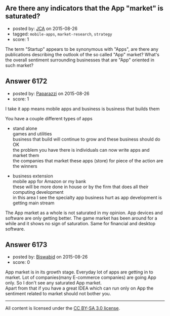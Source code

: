 ## Are there any indicators that the App "market" is saturated?

- posted by: [JCA](https://stackexchange.com/users/6822638/jca) on 2015-08-26
- tagged: `mobile-apps`, `market-research`, `strategy`
- score: 1

The term "Startup" appears to be synonymous with "Apps", are there any publications describing the outlook of the so called "App" market? What's the overall sentiment surrounding businesses that are "App" oriented in such market?


## Answer 6172

- posted by: [Paparazzi](https://stackexchange.com/users/300272/paparazzi) on 2015-08-26
- score: 1

I take it app means mobile apps and business is business that builds them  

You have a couple different types of apps  

 - stand alone  
games and  utilities   
business that build will continue to grow and these business should do OK     
the problem you have there is individuals can now write apps and market them   
the companies that market these apps (store) for piece of the action are the winners   

 - business extension    
mobile app for Amazon or my bank   
these will be more done in house or by the firm that does all their computing development   
in this area I see the specialty app business hurt as app development is getting main stream   

The App market as a whole is not saturated in my opinion.  App devices and software are only getting better.  The game market has been around for a while and it shows no sign of saturation.   Same for financial and desktop software.


## Answer 6173

- posted by: [Biswabid](https://stackexchange.com/users/6762655/biswabid) on 2015-08-26
- score: 0

App market is in its growth stage. Everyday lot of apps are getting in to market. Lot of companies(many E-commerce companies) are going App only. So I don't see any saturated App market.<br/>
Apart from that if you have a great IDEA which can run only on App the sentiment related to market should not bother you.



---

All content is licensed under the [CC BY-SA 3.0 license](https://creativecommons.org/licenses/by-sa/3.0/).
